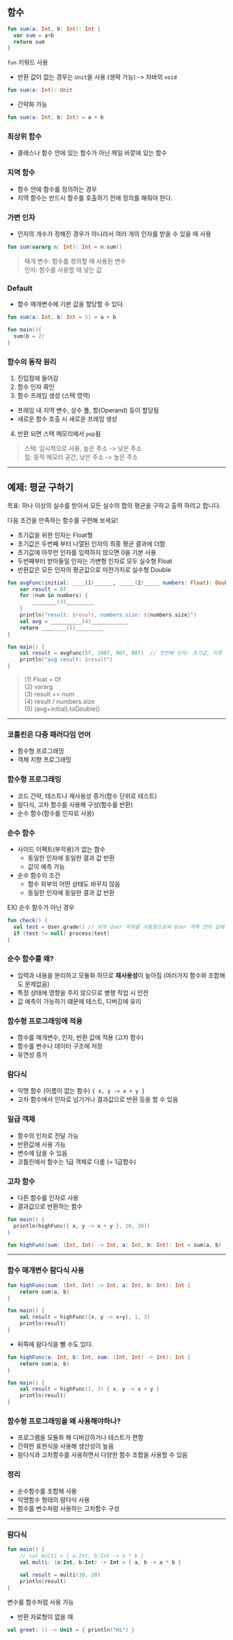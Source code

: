 ## 함수
```kotlin
fun sum(a: Int, b: Int): Int {
  var sum = a+b
  return sum
}
```
`fun` 키워드 사용

- 반환 값이 없는 경우는 `Unit`을 사용 (생략 가능) -> 자바의 `void`
```kotlin
fun sum(a: Int): Unit
```

- 간략화 가능
```kotlin
fun sum(a: Int, b: Int) = a + b
```

### 최상위 함수
- 클래스나 함수 안에 있는 함수가 아닌 제일 바깥에 있는 함수

### 지역 함수
- 함수 안에 함수를 정의하는 경우
- 지역 함수는 반드시 함수를 호출하기 전에 정의를 해줘야 한다.

### 가변 인자
- 인자의 개수가 정해진 경우가 아니라서 여러 개의 인자를 받을 수 있을 때 사용
```kotlin
fun sum(vararg n: Int): Int = n.sum()
```

> 매개 변수: 함수를 정의할 때 사용된 변수  
> 인자: 함수를 사용할 때 넣는 값

### Default
- 함수 매개변수에 기본 값을 할당할 수 있다.
```kotlin
fun sum(a: Int, b: Int = 5) = a + b

fun main(){
  sum(b = 2)
}
```

### 함수의 동작 원리
1. 진입점에 들어감
2. 함수 인자 확인
3. 함수 프레임 생성 (스택 영역)
  - 프레임 내 지역 변수, 상수 풀, 항(Operand) 등이 할당됨
  - 새로운 함수 호출 시 새로운 프레임 생성
4. 반환 되면 스택 메모리에서 `pop`됨


> 스택: 임시적으로 사용, 높은 주소 -> 낮은 주소  
> 힙: 동적 메모리 공간, 낮은 주소 -> 높은 주소

---

## 예제: 평균 구하기

목표: 하나 이상의 실수를 받아서 모든 실수의 합의 평균을 구하고 출력 하려고 합니다.

다음 조건을 만족하는 함수를 구현해 보세요!

- 초기값을 위한 인자는 Float형
- 초기값은 두번째 부터 나열된 인자의 최종 평균 결과에 더함
- 초기값에 아무런 인자를 입력하지 않으면 0을 기본 사용
- 두번째부터 받아들일 인자는 가변형 인자로 모두 실수형 Float
- 반환값은 모든 인자의 평균값으로 마찬가지로 실수형 Double

```kotlin
fun avgFunc(initial: ____(1)______, _____(2)_____ numbers: Float): Double {
    var result = 0f
    for (num in numbers) {
        ________(3)_________
    }
    println("result: $result, numbers.size: ${numbers.size}")
    val avg = __________(4)____________
    return ________(5)_________
}

fun main() {
    val result = avgFunc(5f, 100f, 90f, 80f)  // 첫번째 인자: 초기값, 이후 인자는 가변인자
    println("avg result: $result")
}
```

> (1) Float = 0f  
> (2) vararg  
> (3) result += num  
> (4) result / numbers.size  
> (5) (avg+initial).toDouble()

---

### 코틀린은 다중 패러다임 언어
- 함수형 프로그래밍
- 객체 지향 프로그래밍

### 함수형 프로그래밍
- 코드 간략, 테스트나 재사용성 증가(함수 단위로 테스트)
- 람다식, 고차 함수를 사용해 구성(함수를 반환)
- 순수 함수(함수를 인자로 사용)

### 순수 함수
- 사이드 이펙트(부작용)가 없는 함수
  - 동일한 인자에 동일한 결과 값 반환
  - 값이 예측 가능
- 순수 함수의 조건
  - 함수 외부의 어떤 상태도 바꾸지 않음
  - 동일한 인자에 동일한 결과 값 반환

EX) 순수 함수가 아닌 경우
```kotlin
fun check() {
  val test = User.grade() // 외부 User 객체를 사용함으로써 User 객체 안의 값에 따라 결과가 변함
  if (test != null) process(test)
}
```

### 순수 함수를 왜?
- 입력과 내용을 분리하고 모듈화 하므로 **재사용성**이 높아짐 (여러가지 함수와 조합해도 문제없음)
- 특정 상태에 영향을 주지 않으므로 병행 작업 시 안전
- 값 예측이 가능하기 떄문에 테스트, 디버깅에 유리

### 함수형 프로그래밍에 적용
- 함수를 매개변수, 인자, 반환 값에 적용 (고차 함수)
- 함수를 변수나 데이터 구조에 저장
- 유연성 증가

### 람다식
- 익명 함수 (이름이 없는 함수)
` { x, y -> x + y } `
- 고차 함수에서 인자로 넘기거나 결과값으로 반환 등을 할 수 있음

### 일급 객체
- 함수의 인자로 전달 가능
- 반환값에 사용 가능
- 변수에 담을 수 있음
- 코틀린에서 함수는 1급 객체로 다룸 (= 1급함수)

### 고차 함수
- 다른 함수를 인자로 사용
- 결과값으로 반환하는 함수
```kotlin
fun main() {
  println(highFunc({ x, y -> x + y }, 10, 20))
}

fun highFunc(sum: (Int, Int) -> Int, a: Int, b: Int): Int = sum(a, b)
```

---

### 함수 매개변수 람다식 사용
```kotlin
fun highFunc(sum: (Int, Int) -> Int, a: Int, b: Int): Int {
    return sum(a, b)
}

fun main() {
    val result = highFunc({x, y -> x+y}, 1, 3)
    println(result)
}
```

- 뒤쪽에 람다식을 뺄 수도 있다.
```kotlin
fun highFunc(a: Int, b: Int, sum: (Int, Int) -> Int): Int {
    return sum(a, b)
}

fun main() {
    val result = highFunc(1, 3) { x, y -> x + y }
    println(result)
}
```

### 함수형 프로그래밍을 왜 사용해야하나?
- 프로그램을 모듈화 해 디버깅하거나 테스트가 편함
- 간략한 표현식을 사용해 생산성이 높음
- 람다식과 고차함수를 사용하면서 다양한 함수 조합을 사용할 수 있음

### 정리
- 순수함수를 조합해 사용
- 익명함수 형태의 람다식 사용
- 함수를 변수처럼 사용하는 고차함수 구성

---

### 람다식
```kotlin
fun main() {
    // val multi = { a:Int, b:Int -> a * b }
    val multi: (a:Int, b:Int) -> Int = { a, b -> a * b }
    
    val result = multi(10, 20)
    println(result)
}
```
변수를 함수처럼 사용 가능

- 반환 자료형이 없을 때
```kotlin
val greet: () -> Unit = { println("Hi") }
```

